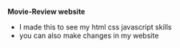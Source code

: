 **Movie-Review website**

 - I made this to see my html css javascript skills 
 - you can also make changes in my website 

